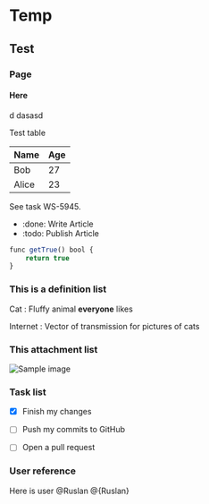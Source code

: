 <!-- Space: SA -->
<!-- Title: Test -->
<!-- Layout: plain -->
<!-- Attachment: 191001_Homepage_hero_image_FI_EN.png -->

# Temp

## Test

### Page

#### Here

d
dasasd

Test table

Name    | Age
--------|------
Bob     | 27
Alice   | 23


<!-- Macro: WS-\d+
     Template: ac:jira:ticket
     Ticket: ${0} -->

See task WS-5945.

<!-- Macro: :done:
     Template: ac:status
     Title: DONE
     Color: Green -->

<!-- Macro: :todo:
     Template: ac:status
     Title: TODO
     Color: Blue -->

* :done: Write Article
* :todo: Publish Article

```javascript
func getTrue() bool {
    return true
}
```

### This is a definition list

Cat
: Fluffy animal **everyone** likes

Internet
: Vector of transmission for pictures of cats

### This attachment list

![Sample image](attachment://191001_Homepage_hero_image_FI_EN.png)


### Task list

- [x] Finish my changes
- [ ] Push my commits to GitHub
- [ ] Open a pull request


### User reference

Here is user @Ruslan @{Ruslan}
